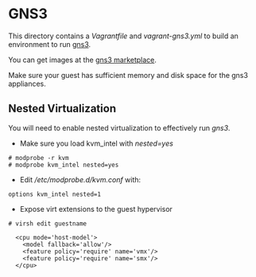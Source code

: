 GNS3
=====

This directory contains a *Vagrantfile* and *vagrant-gns3.yml* to build
an environment to run [gns3](https://www.gns3.com/).

You can get images at the
[gns3 marketplace](https://www.gns3.com/marketplace/appliances).

Make sure your guest has sufficient memory and disk space for the gns3
appliances. 

Nested Virtualization
--------------------------

You will need to enable nested virtualization to effectively run *gns3*.

* Make sure you load kvm_intel with *nested=yes*
```
# modprobe -r kvm
# modprobe kvm_intel nested=yes
```
* Edit */etc/modprobe.d/kvm.conf* with:
```
options kvm_intel nested=1
```
* Expose virt extensions to the guest hypervisor
```
# virsh edit guestname

  <cpu mode='host-model'>
    <model fallback='allow'/>
    <feature policy='require' name='vmx'/>
    <feature policy='require' name='smx'/>
  </cpu>
```
